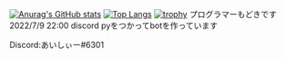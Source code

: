 [![Anurag's GitHub stats](https://github-readme-stats.vercel.app/api?username=aic-6301)](https://github.com/anuraghazra/github-readme-stats)
[![Top Langs](https://github-readme-stats.vercel.app/api/top-langs/?username=aic-6301&layout=compact)](https://github.com/anuraghazra/github-readme-stats)
[![trophy](https://github-profile-trophy.vercel.app/?username=aic-6301)](https://github.com/ryo-ma/github-profile-trophy)
プログラマーもどきです
2022/7/9 22:00 discord pyをつかってbotを作っています


Discord:あいしぃー#6301
